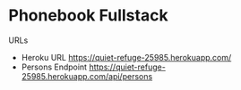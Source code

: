 # Phonebook Fullstack

URLs

* Heroku URL https://quiet-refuge-25985.herokuapp.com/
* Persons Endpoint https://quiet-refuge-25985.herokuapp.com/api/persons